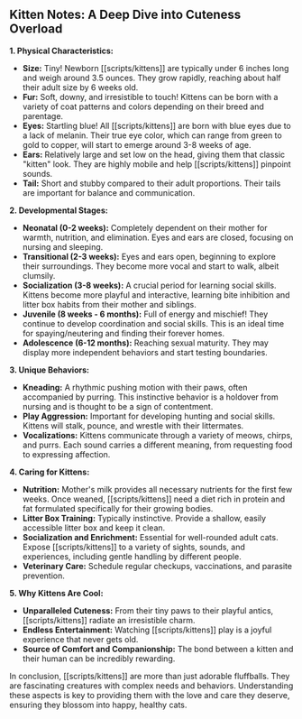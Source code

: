 ## Kitten Notes: A Deep Dive into Cuteness Overload 

**1. Physical Characteristics:**

* **Size:** Tiny!  Newborn [[scripts/kittens]] are typically under 6 inches long and weigh around 3.5 ounces. They grow rapidly, reaching about half their adult size by 6 weeks old.
* **Fur:** Soft, downy, and irresistible to touch! Kittens can be born with a variety of coat patterns and colors depending on their breed and parentage.
* **Eyes:**  Startling blue! All [[scripts/kittens]] are born with blue eyes due to a lack of melanin. Their true eye color, which can range from green to gold to copper, will start to emerge around 3-8 weeks of age.
* **Ears:** Relatively large and set low on the head, giving them that classic "kitten" look. They are highly mobile and help [[scripts/kittens]] pinpoint sounds. 
* **Tail:**  Short and stubby compared to their adult proportions. Their tails are important for balance and communication.

**2.  Developmental Stages:**

* **Neonatal (0-2 weeks):** Completely dependent on their mother for warmth, nutrition, and elimination.  Eyes and ears are closed, focusing on nursing and sleeping.
* **Transitional (2-3 weeks):**  Eyes and ears open, beginning to explore their surroundings. They become more vocal and start to walk, albeit clumsily.  
* **Socialization (3-8 weeks):** A crucial period for learning social skills. Kittens become more playful and interactive, learning bite inhibition and litter box habits from their mother and siblings. 
* **Juvenile (8 weeks - 6 months):**  Full of energy and mischief!  They continue to develop coordination and social skills. This is an ideal time for spaying/neutering and finding their forever homes. 
* **Adolescence (6-12 months):** Reaching sexual maturity.  They may display more independent behaviors and start testing boundaries. 

**3.  Unique Behaviors:**

* **Kneading:** A rhythmic pushing motion with their paws, often accompanied by purring. This instinctive behavior is a holdover from nursing and is thought to be a sign of contentment. 
* **Play Aggression:**  Important for developing hunting and social skills.  Kittens will stalk, pounce, and wrestle with their littermates. 
* **Vocalizations:**  Kittens communicate through a variety of meows, chirps, and purrs. Each sound carries a different meaning, from requesting food to expressing affection.

**4. Caring for Kittens:**

* **Nutrition:**  Mother's milk provides all necessary nutrients for the first few weeks.  Once weaned, [[scripts/kittens]] need a diet rich in protein and fat formulated specifically for their growing bodies. 
* **Litter Box Training:** Typically instinctive. Provide a shallow, easily accessible litter box and keep it clean. 
* **Socialization and Enrichment:**  Essential for well-rounded adult cats.  Expose [[scripts/kittens]] to a variety of sights, sounds, and experiences, including gentle handling by different people. 
* **Veterinary Care:**  Schedule regular checkups, vaccinations, and parasite prevention.  

**5.  Why Kittens Are Cool:**

* **Unparalleled Cuteness:**  From their tiny paws to their playful antics, [[scripts/kittens]] radiate an irresistible charm. 
* **Endless Entertainment:** Watching [[scripts/kittens]] play is a joyful experience that never gets old. 
* **Source of Comfort and Companionship:**  The bond between a kitten and their human can be incredibly rewarding. 

In conclusion, [[scripts/kittens]] are more than just adorable fluffballs.  They are fascinating creatures with complex needs and behaviors. Understanding these aspects is key to providing them with the love and care they deserve,  ensuring they blossom into happy, healthy cats. 
